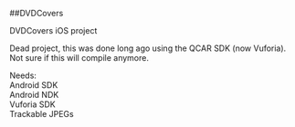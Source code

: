 ##DVDCovers

DVDCovers iOS project

Dead project, this was done long ago using the QCAR SDK (now Vuforia). Not sure if this will compile anymore.

Needs: <br /> Android SDK <br />  Android NDK <br /> Vuforia SDK <br /> Trackable JPEGs
